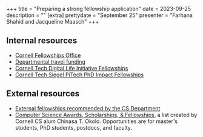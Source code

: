 +++
title = "Preparing a strong fellowship application"
date = 2023-09-25
description = ""
[extra]
prettydate = "September 25"
presenter = "Farhana Shahid and Jacqueline Maasch"
+++

## Internal resources

- [Cornell Fellowships Office](https://gradschool.cornell.edu/financial-support/fellowships/)
- [Departmental travel funding](https://www.cs.cornell.edu/phd/current-students/travel-funding-opportunities)
- [Cornell Tech Digital Life Initiative Fellowships](https://www.dli.tech.cornell.edu/join )
- [Cornell Tech Siegel PiTech PhD Impact Fellowships](https://www.pi.tech.cornell.edu/pitech-phd-impact-fellowship)

## External resources

- [External fellowships recommended by the CS Department](https://www.cs.cornell.edu/phd/current-students/fellowship-opportunities)
- [Computer Science Awards, Scholarships, & Fellowships](https://github.com/chinasaokolo/csGraduateFellowships), a list created by Cornell CS alum Chinasa T. Okolo. Opportunities are for master's students, PhD students, postdocs, and faculty.
